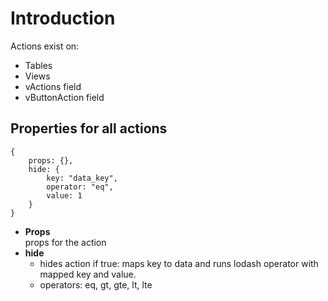 # Introduction

Actions exist on:
- Tables
- Views
- vActions field
- vButtonAction field


## Properties for all actions

```
{
	props: {},
	hide: {
		key: "data_key",
		operator: "eq",
		value: 1
	}
}

```

- **Props**<br>
	props for the action
- **hide**<br>
	- hides action if true: maps key to data and runs lodash operator with mapped key and value.
	- operators: eq, gt, gte, lt, lte
